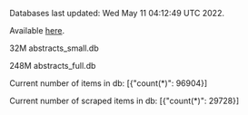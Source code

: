 Databases last updated: Wed May 11 04:12:49 UTC 2022. 

Available [here](https://github.com/cbeauhilton/ash-db/releases).


32M	abstracts_small.db

248M	abstracts_full.db

Current number of items in db:
[{"count(*)": 96904}]

Current number of scraped items in db:
[{"count(*)": 29728}]
